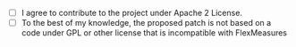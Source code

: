- [ ] I agree to contribute to the project under Apache 2 License. 
- [ ] To the best of my knowledge, the proposed patch is not based on a code under GPL or other license that is incompatible with FlexMeasures